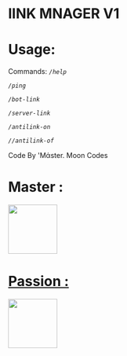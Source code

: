# lINK MNAGER V1


# Usage: 

Commands:
*`/help`*

*`/ping`*

*`/bot-link`*

*`/server-link`*

*`/antilink-on`*

*`//antilink-of`*

Code By 'Mάster. Moon Codes


# Master : 
 <td align="center"><a href="https://github.com/MoMaster99"><img src="https://cdn.discordapp.com/avatars/704839754717331476/470baa17877656ad06cce97c04c5865a.png?size=1024" width="100px;"</td>
 </tr>
 </table>


# Passion : 

 <td align="center"><a href="https://github.com/MoMaster99"><img src="https://cdn.discordapp.com/avatars/555752666223869953/a_926cca63956d19801c48dd83fb5a10b7.gif?size=1024" width="100px"</td>
 </tr>
 </table>
